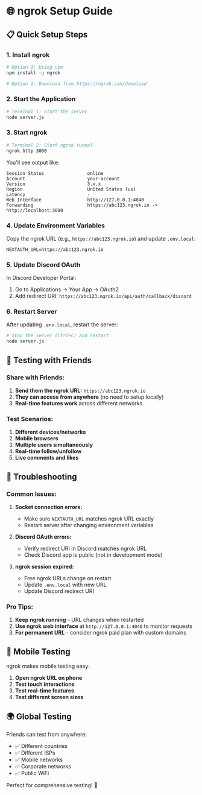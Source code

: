 # 🌐 ngrok Setup Guide

## 📋 Quick Setup Steps

### 1. Install ngrok
```bash
# Option 1: Using npm
npm install -g ngrok

# Option 2: Download from https://ngrok.com/download
```

### 2. Start the Application
```bash
# Terminal 1: Start the server
node server.js
```

### 3. Start ngrok
```bash
# Terminal 2: Start ngrok tunnel
ngrok http 3000
```

You'll see output like:
```
Session Status                online
Account                       your-account
Version                       3.x.x
Region                        United States (us)
Latency                       -
Web Interface                 http://127.0.0.1:4040
Forwarding                    https://abc123.ngrok.io -> http://localhost:3000
```

### 4. Update Environment Variables

Copy the ngrok URL (e.g., `https://abc123.ngrok.io`) and update `.env.local`:

```env
NEXTAUTH_URL=https://abc123.ngrok.io
```

### 5. Update Discord OAuth

In Discord Developer Portal:
1. Go to Applications → Your App → OAuth2
2. Add redirect URI: `https://abc123.ngrok.io/api/auth/callback/discord`

### 6. Restart Server

After updating `.env.local`, restart the server:
```bash
# Stop the server (Ctrl+C) and restart
node server.js
```

## 🧪 Testing with Friends

### Share with Friends:
1. **Send them the ngrok URL:** `https://abc123.ngrok.io`
2. **They can access from anywhere** (no need to setup locally)
3. **Real-time features work** across different networks

### Test Scenarios:
1. **Different devices/networks**
2. **Mobile browsers**
3. **Multiple users simultaneously**
4. **Real-time follow/unfollow**
5. **Live comments and likes**

## 🔧 Troubleshooting

### Common Issues:

1. **Socket connection errors:**
   - Make sure `NEXTAUTH_URL` matches ngrok URL exactly
   - Restart server after changing environment variables

2. **Discord OAuth errors:**
   - Verify redirect URI in Discord matches ngrok URL
   - Check Discord app is public (not in development mode)

3. **ngrok session expired:**
   - Free ngrok URLs change on restart
   - Update `.env.local` with new URL
   - Update Discord redirect URI

### Pro Tips:

1. **Keep ngrok running** - URL changes when restarted
2. **Use ngrok web interface** at `http://127.0.0.1:4040` to monitor requests
3. **For permanent URL** - consider ngrok paid plan with custom domains

## 📱 Mobile Testing

ngrok makes mobile testing easy:
1. **Open ngrok URL on phone**
2. **Test touch interactions**
3. **Test real-time features**
4. **Test different screen sizes**

## 🌍 Global Testing

Friends can test from anywhere:
- ✅ Different countries
- ✅ Different ISPs
- ✅ Mobile networks
- ✅ Corporate networks
- ✅ Public WiFi

Perfect for comprehensive testing! 🚀
